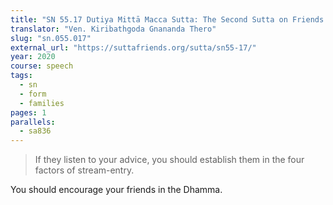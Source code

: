 ```yaml
---
title: "SN 55.17 Dutiya Mittā Macca Sutta: The Second Sutta on Friends and Relatives"
translator: "Ven. Kiribathgoda Gnananda Thero"
slug: "sn.055.017"
external_url: "https://suttafriends.org/sutta/sn55-17/"
year: 2020
course: speech
tags:
  - sn
  - form
  - families
pages: 1
parallels:
  - sa836
---
```


> If they listen to your advice, you should establish them in the four factors of stream-entry.

You should encourage your friends in the Dhamma.

